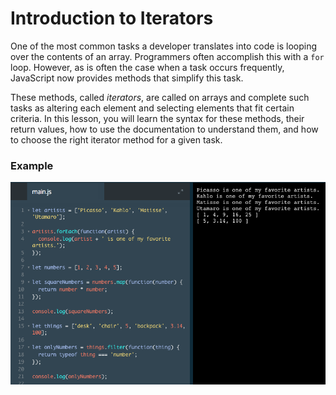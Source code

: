 # Introduction to Iterators

One of the most common tasks a developer translates into code is looping over the contents of an array. Programmers often accomplish this with a `for` loop. However, as is often the case when a task occurs frequently, JavaScript now provides methods that simplify this task.

These methods, called *iterators*, are called on arrays and complete such tasks as altering each element and selecting elements that fit certain criteria. In this lesson, you will learn the syntax for these methods, their return values, how to use the documentation to understand them, and how to choose the right iterator method for a given task.

### Example

![iterators](../iterators.png)

